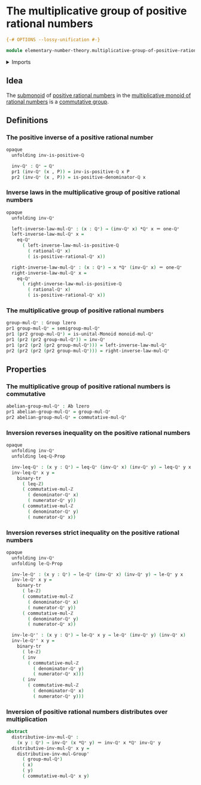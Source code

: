# The multiplicative group of positive rational numbers

```agda
{-# OPTIONS --lossy-unification #-}

module elementary-number-theory.multiplicative-group-of-positive-rational-numbers where
```

<details><summary>Imports</summary>

```agda
open import elementary-number-theory.inequality-integers
open import elementary-number-theory.inequality-rational-numbers
open import elementary-number-theory.multiplication-integers
open import elementary-number-theory.multiplication-rational-numbers
open import elementary-number-theory.multiplicative-monoid-of-rational-numbers
open import elementary-number-theory.positive-rational-numbers
open import elementary-number-theory.rational-numbers
open import elementary-number-theory.strict-inequality-integers
open import elementary-number-theory.strict-inequality-rational-numbers

open import foundation.binary-transport
open import foundation.cartesian-product-types
open import foundation.dependent-pair-types
open import foundation.identity-types
open import foundation.universe-levels

open import group-theory.abelian-groups
open import group-theory.groups
open import group-theory.monoids
open import group-theory.submonoids
```

</details>

## Idea

The [submonoid](group-theory.submonoids.md) of
[positive rational numbers](elementary-number-theory.positive-rational-numbers.md)
in the
[multiplicative monoid of rational numbers](elementary-number-theory.multiplicative-monoid-of-rational-numbers.md)
is a [commutative group](group-theory.abelian-groups.md).

## Definitions

### The positive inverse of a positive rational number

```agda
opaque
  unfolding inv-is-positive-ℚ

  inv-ℚ⁺ : ℚ⁺ → ℚ⁺
  pr1 (inv-ℚ⁺ (x , P)) = inv-is-positive-ℚ x P
  pr2 (inv-ℚ⁺ (x , P)) = is-positive-denominator-ℚ x
```

### Inverse laws in the multiplicative group of positive rational numbers

```agda
opaque
  unfolding inv-ℚ⁺

  left-inverse-law-mul-ℚ⁺ : (x : ℚ⁺) → (inv-ℚ⁺ x) *ℚ⁺ x ＝ one-ℚ⁺
  left-inverse-law-mul-ℚ⁺ x =
    eq-ℚ⁺
      ( left-inverse-law-mul-is-positive-ℚ
        ( rational-ℚ⁺ x)
        ( is-positive-rational-ℚ⁺ x))

  right-inverse-law-mul-ℚ⁺ : (x : ℚ⁺) → x *ℚ⁺ (inv-ℚ⁺ x) ＝ one-ℚ⁺
  right-inverse-law-mul-ℚ⁺ x =
    eq-ℚ⁺
      ( right-inverse-law-mul-is-positive-ℚ
        ( rational-ℚ⁺ x)
        ( is-positive-rational-ℚ⁺ x))
```

### The multiplicative group of positive rational numbers

```agda
group-mul-ℚ⁺ : Group lzero
pr1 group-mul-ℚ⁺ = semigroup-mul-ℚ⁺
pr1 (pr2 group-mul-ℚ⁺) = is-unital-Monoid monoid-mul-ℚ⁺
pr1 (pr2 (pr2 group-mul-ℚ⁺)) = inv-ℚ⁺
pr1 (pr2 (pr2 (pr2 group-mul-ℚ⁺))) = left-inverse-law-mul-ℚ⁺
pr2 (pr2 (pr2 (pr2 group-mul-ℚ⁺))) = right-inverse-law-mul-ℚ⁺
```

## Properties

### The multiplicative group of positive rational numbers is commutative

```agda
abelian-group-mul-ℚ⁺ : Ab lzero
pr1 abelian-group-mul-ℚ⁺ = group-mul-ℚ⁺
pr2 abelian-group-mul-ℚ⁺ = commutative-mul-ℚ⁺
```

### Inversion reverses inequality on the positive rational numbers

```agda
opaque
  unfolding inv-ℚ⁺
  unfolding leq-ℚ-Prop

  inv-leq-ℚ⁺ : (x y : ℚ⁺) → leq-ℚ⁺ (inv-ℚ⁺ x) (inv-ℚ⁺ y) → leq-ℚ⁺ y x
  inv-leq-ℚ⁺ x y =
    binary-tr
      ( leq-ℤ)
      ( commutative-mul-ℤ
        ( denominator-ℚ⁺ x)
        ( numerator-ℚ⁺ y))
      ( commutative-mul-ℤ
        ( denominator-ℚ⁺ y)
        ( numerator-ℚ⁺ x))
```

### Inversion reverses strict inequality on the positive rational numbers

```agda
opaque
  unfolding inv-ℚ⁺
  unfolding le-ℚ-Prop

  inv-le-ℚ⁺ : (x y : ℚ⁺) → le-ℚ⁺ (inv-ℚ⁺ x) (inv-ℚ⁺ y) → le-ℚ⁺ y x
  inv-le-ℚ⁺ x y =
    binary-tr
      ( le-ℤ)
      ( commutative-mul-ℤ
        ( denominator-ℚ⁺ x)
        ( numerator-ℚ⁺ y))
      ( commutative-mul-ℤ
        ( denominator-ℚ⁺ y)
        ( numerator-ℚ⁺ x))

  inv-le-ℚ⁺' : (x y : ℚ⁺) → le-ℚ⁺ x y → le-ℚ⁺ (inv-ℚ⁺ y) (inv-ℚ⁺ x)
  inv-le-ℚ⁺' x y =
    binary-tr
      ( le-ℤ)
      ( inv
        ( commutative-mul-ℤ
          ( denominator-ℚ⁺ y)
          ( numerator-ℚ⁺ x)))
      ( inv
        ( commutative-mul-ℤ
          ( denominator-ℚ⁺ x)
          ( numerator-ℚ⁺ y)))
```

### Inversion of positive rational numbers distributes over multiplication

```agda
abstract
  distributive-inv-mul-ℚ⁺ :
    (x y : ℚ⁺) → inv-ℚ⁺ (x *ℚ⁺ y) ＝ inv-ℚ⁺ x *ℚ⁺ inv-ℚ⁺ y
  distributive-inv-mul-ℚ⁺ x y =
    distributive-inv-mul-Group'
      ( group-mul-ℚ⁺)
      ( x)
      ( y)
      ( commutative-mul-ℚ⁺ x y)
```
